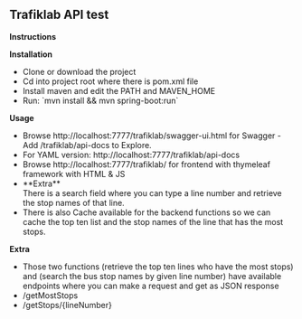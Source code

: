 <h2>Trafiklab API test</h2>

**Instructions**

**Installation**
<ul>
    <li>Clone or download the project</li>
    <li>Cd into project root where there is pom.xml file</li>
    <li>Install maven and edit the PATH and MAVEN_HOME</li>
    <li>Run: `mvn install && mvn spring-boot:run`</li>
</ul>

**Usage**

<ul>
    <li>
    Browse http://localhost:7777/trafiklab/swagger-ui.html for Swagger
        - Add /trafiklab/api-docs to Explore.   
    </li>
<li>
For YAML version: http://localhost:7777/trafiklab/api-docs
</li>
    <li>
    Browse http://localhost:7777/trafiklab/ for frontend with thymeleaf framework with HTML & JS
    </li>
    <li>
    **Extra**  <br>  
    There is a search field where you can type a line number and retrieve 
    the stop names of that line.
    </li>
    <li>
    There is also Cache available for the backend functions so we can cache the
    top ten list and the stop names of the line that has the most stops.
    </li>
</ul>

**Extra**

<ul>
<li>Those two functions (retrieve the top ten lines who have the most stops) and 
 (search the bus stop names by given line number) have available endpoints where
 you can make a request and get as JSON response</li>
 <li>/getMostStops</li>
 <li>/getStops/{lineNumber}</li>
</ul>